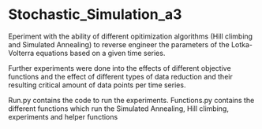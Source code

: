 # Stochastic_Simulation_a3
Eperiment with the ability of different opitimization algorithms (Hill climbing and Simulated Annealing) to reverse engineer the parameters of the Lotka-Volterra equations based on a given time series.

Further experiments were done into the effects of different objective functions and the effect of different types of data reduction and their resulting critical amount of data points per time series.

Run.py contains the code to run the experiments.
Functions.py contains the different functions which run the Simulated Annealing, Hill climbing, experiments and helper functions
